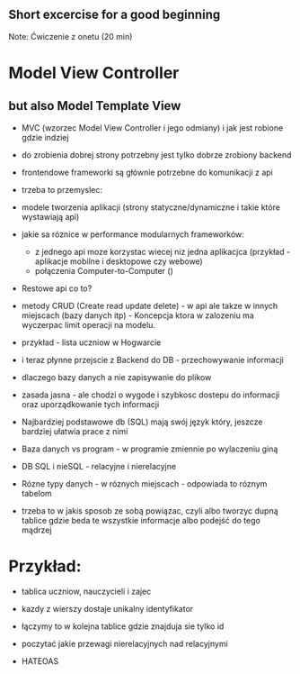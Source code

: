 ## Short excercise for a good beginning
Note: 
Ćwiczenie z onetu (20 min)

# Model View Controller
## but also Model Template View
- MVC (wzorzec Model View Controller i jego odmiany) i jak jest robione gdzie indziej
- do zrobienia dobrej strony potrzebny jest tylko dobrze zrobiony backend 
- frontendowe frameworki są głównie potrzebne do komunikacji z api

- trzeba to przemyslec:
- modele tworzenia aplikacji (strony statyczne/dynamiczne i takie które wystawiają api)
- jakie sa róznice w performance modularnych frameworków:
	- z jednego api moze korzystac wiecej niz jedna aplikacjca (przykład - aplikacje mobilne i desktopowe czy webowe)
	- połączenia Computer-to-Computer ()
- Restowe api co to?
- metody CRUD (Create read update delete) - w api ale takze w innych miejscach (bazy danych itp) - Koncepcja ktora w zalozeniu ma wyczerpac limit operacji na modelu.
- przykład - lista uczniow w Hogwarcie
- i teraz płynne przejscie z Backend do DB - przechowywanie informacji
- dlaczego bazy danych a nie zapisywanie do plikow
- zasada jasna - ale chodzi o wygode i szybkosc dostepu do informacji oraz uporządkowanie tych informacji
- Najbardziej podstawowe db (SQL) mają swój język który, jeszcze bardziej ułatwia prace z nimi
- Baza danych vs program - w programie zmiennie po wylaczeniu giną
- DB SQL i nieSQL - relacyjne i nierelacyjne
- Rózne typy danych - w róznych miejscach - odpowiada to róznym tabelom 
- trzeba to w jakis sposob ze sobą powiązac, czyli albo tworzyc dupną tablice gdzie beda te wszystkie informacje albo podejść do tego mądrzej
# Przykład:
- tablica uczniow, nauczycieli i zajec
- kazdy z wierszy dostaje unikalny identyfikator 
- łączymy to w kolejna tablice gdzie znajduja sie tylko id

- poczytać jakie przewagi nierelacyjnych nad relacyjnymi
- HATEOAS
